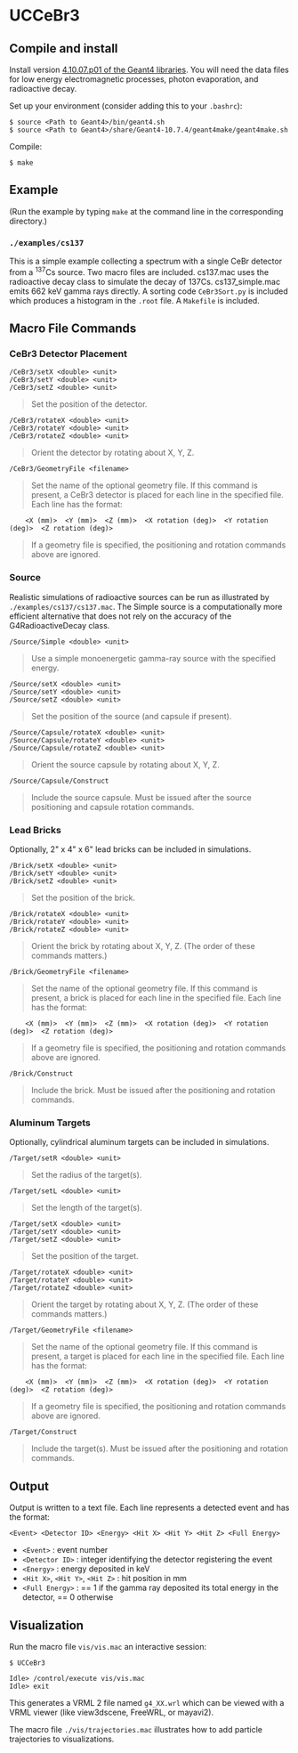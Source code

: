 # UCCeBr3

## Compile and install

Install version [4.10.07.p01 of the Geant4 libraries](https://geant4.web.cern.ch/geant4/support/download.shtml). You will need the data files for low energy electromagnetic processes, photon evaporation, and radioactive decay.

Set up your environment (consider adding this to your `.bashrc`):

    $ source <Path to Geant4>/bin/geant4.sh
    $ source <Path to Geant4>/share/Geant4-10.7.4/geant4make/geant4make.sh

Compile:

    $ make

## Example

 (Run the example by typing `make` at the command line in the corresponding directory.)

### `./examples/cs137`

This is a simple example collecting a spectrum with a single CeBr detector from a <sup>137</sup>Cs source. Two macro files are included. cs137.mac uses the radioactive decay class to simulate the decay of 137Cs. cs137_simple.mac emits 662 keV gamma rays directly. A sorting code `CeBr3Sort.py` is included which produces a histogram in the `.root` file. A `Makefile` is included.

## Macro File Commands

### CeBr3 Detector Placement

    /CeBr3/setX <double> <unit>
    /CeBr3/setY <double> <unit>
    /CeBr3/setZ <double> <unit>

> Set the position of the detector.

    /CeBr3/rotateX <double> <unit>
    /CeBr3/rotateY <double> <unit>
    /CeBr3/rotateZ <double> <unit>

> Orient the detector by rotating about X, Y, Z.

    /CeBr3/GeometryFile <filename>

> Set the name of the optional geometry file. If this command is present, a CeBr3 detector is placed for each line in the specified file. Each line has the format:

        <X (mm)>  <Y (mm)>  <Z (mm)>  <X rotation (deg)>  <Y rotation (deg)>  <Z rotation (deg)>

> If a geometry file is specified, the positioning and rotation commands above are ignored.

### Source

Realistic simulations of radioactive sources can be run as illustrated by `./examples/cs137/cs137.mac`. The Simple source is a computationally more efficient alternative that does not rely on the accuracy of the G4RadioactiveDecay class.

    /Source/Simple <double> <unit>

> Use a simple monoenergetic gamma-ray source with the specified energy.

    /Source/setX <double> <unit>
    /Source/setY <double> <unit>
    /Source/setZ <double> <unit>

> Set the position of the source (and capsule if present).

    /Source/Capsule/rotateX <double> <unit>
    /Source/Capsule/rotateY <double> <unit>
    /Source/Capsule/rotateZ <double> <unit>

> Orient the source capsule by rotating about X, Y, Z.

    /Source/Capsule/Construct

> Include the source capsule. Must be issued after the source positioning and capsule rotation commands.

### Lead Bricks

Optionally, 2" x 4" x 6" lead bricks can be included in simulations.

    /Brick/setX <double> <unit>
    /Brick/setY <double> <unit>
    /Brick/setZ <double> <unit>

> Set the position of the brick.

    /Brick/rotateX <double> <unit>
    /Brick/rotateY <double> <unit>
    /Brick/rotateZ <double> <unit>

> Orient the brick by rotating about X, Y, Z. (The order of these commands matters.)

    /Brick/GeometryFile <filename>

> Set the name of the optional geometry file. If this command is present, a brick  is placed for each line in the specified file.  Each line has the format:

        <X (mm)>  <Y (mm)>  <Z (mm)>  <X rotation (deg)>  <Y rotation (deg)>  <Z rotation (deg)>

> If a geometry file is specified, the positioning and rotation commands above are ignored.

    /Brick/Construct

> Include the brick. Must be issued after the positioning and rotation commands.

### Aluminum Targets

Optionally, cylindrical aluminum targets can be included in simulations.

    /Target/setR <double> <unit>

> Set the radius of the target(s).

    /Target/setL <double> <unit>

> Set the length of the target(s).

    /Target/setX <double> <unit>
    /Target/setY <double> <unit>
    /Target/setZ <double> <unit>

> Set the position of the target.

    /Target/rotateX <double> <unit>
    /Target/rotateY <double> <unit>
    /Target/rotateZ <double> <unit>

> Orient the target by rotating about X, Y, Z. (The order of these commands matters.)

    /Target/GeometryFile <filename>

> Set the name of the optional geometry file. If this command is present, a target is placed for each line in the specified file.  Each line has the format:

        <X (mm)>  <Y (mm)>  <Z (mm)>  <X rotation (deg)>  <Y rotation (deg)>  <Z rotation (deg)>

> If a geometry file is specified, the positioning and rotation commands above are ignored.

    /Target/Construct

> Include the target(s). Must be issued after the positioning and rotation commands.

## Output

Output is written to a text file. Each line represents a detected event and has the format:

    <Event> <Detector ID> <Energy> <Hit X> <Hit Y> <Hit Z> <Full Energy>

- `<Event>` : event number
- `<Detector ID>` : integer identifying the detector registering the event
- `<Energy>` : energy deposited in keV
- `<Hit X>`, `<Hit Y>`, `<Hit Z>` :  hit position in mm
- `<Full Energy>` : == 1 if the gamma ray deposited its total energy in the detector, ==  0 otherwise

## Visualization

Run the macro file `vis/vis.mac` an interactive session:

    $ UCCeBr3
    
    Idle> /control/execute vis/vis.mac
    Idle> exit

This generates a VRML 2 file named `g4_XX.wrl` which can be viewed with a VRML viewer (like view3dscene, FreeWRL, or mayavi2).

The macro file `./vis/trajectories.mac` illustrates how to add particle trajectories to visualizations.
